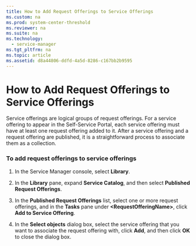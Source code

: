 ```yaml
---
title: How to Add Request Offerings to Service Offerings
ms.custom: na
ms.prod: system-center-threshold
ms.reviewer: na
ms.suite: na
ms.technology: 
  - service-manager
ms.tgt_pltfrm: na
ms.topic: article
ms.assetid: d8a44806-ddfd-4a5d-8286-c167bb2b9595
---
```

# How to Add Request Offerings to Service Offerings
Service offerings are logical groups of request offerings. For a service offering to appear in the Self\-Service Portal, each service offering must have at least one request offering added to it. After a service offering and a request offering are published, it is a straightforward process to associate them as a collection.

### To add request offerings to service offerings

1.  In the Service Manager console, select **Library**.

2.  In the **Library** pane, expand **Service Catalog**, and then select **Published Request Offerings**.

3.  In the **Published Request Offerings** list, select one or more request offerings, and in the **Tasks** pane under **\<RequestOfferingName\>**, click **Add to Service Offering**.

4.  In the **Select objects** dialog box, select the service offering that you want to associate the request offering with, click **Add**, and then click **OK** to close the dialog box.


